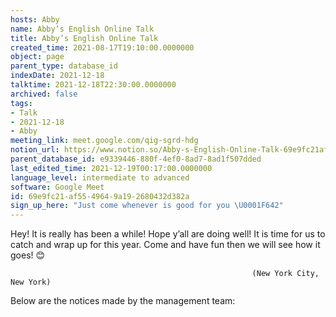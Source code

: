 ```yaml
---
hosts: Abby
name: Abby’s English Online Talk
title: Abby’s English Online Talk
created_time: 2021-08-17T19:10:00.0000000
object: page
parent_type: database_id
indexDate: 2021-12-18
talktime: 2021-12-18T22:30:00.0000000
archived: false
tags:
- Talk
- 2021-12-18
- Abby
meeting_link: meet.google.com/qig-sgrd-hdg
notion_url: https://www.notion.so/Abby-s-English-Online-Talk-69e9fc21af5549649a192680432d382a
parent_database_id: e9339446-880f-4ef0-8ad7-8ad1f507dded
last_edited_time: 2021-12-19T00:17:00.0000000
language_level: intermediate to advanced
software: Google Meet
id: 69e9fc21-af55-4964-9a19-2680432d382a
sign_up_here: "Just come whenever is good for you \U0001F642"
---
```


Hey! It is really has been a while! Hope y’all are doing well! It is time for us to catch and wrap up for this year. Come and have fun then we will see how it goes! 😊



                                                          (New York City, New York)



Below are the notices made by the management team:


